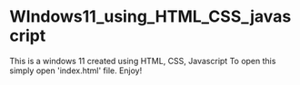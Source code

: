 # WIndows11_using_HTML_CSS_javascript
This is a windows 11 created using HTML, CSS, Javascript
To open this simply open 'index.html' file.
Enjoy!
